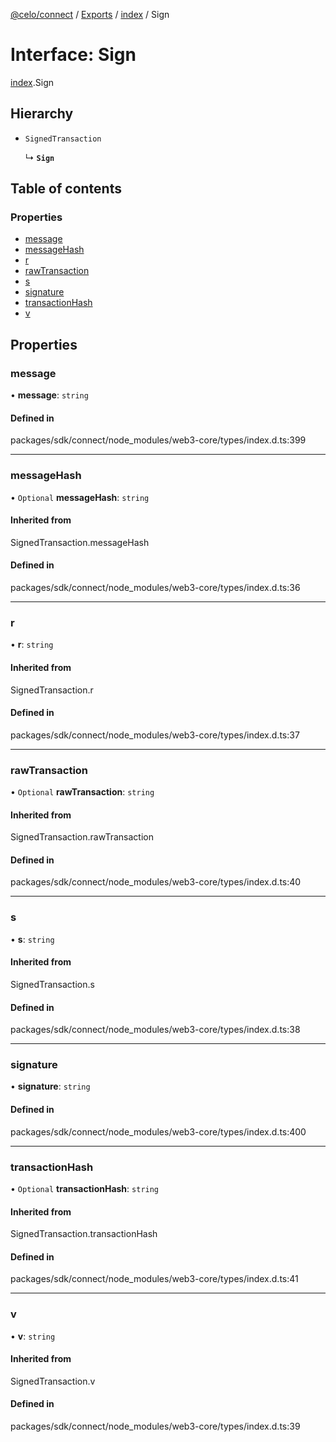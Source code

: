 [@celo/connect](../README.md) / [Exports](../modules.md) / [index](../modules/index.md) / Sign

# Interface: Sign

[index](../modules/index.md).Sign

## Hierarchy

- `SignedTransaction`

  ↳ **`Sign`**

## Table of contents

### Properties

- [message](index.Sign.md#message)
- [messageHash](index.Sign.md#messagehash)
- [r](index.Sign.md#r)
- [rawTransaction](index.Sign.md#rawtransaction)
- [s](index.Sign.md#s)
- [signature](index.Sign.md#signature)
- [transactionHash](index.Sign.md#transactionhash)
- [v](index.Sign.md#v)

## Properties

### message

• **message**: `string`

#### Defined in

packages/sdk/connect/node_modules/web3-core/types/index.d.ts:399

___

### messageHash

• `Optional` **messageHash**: `string`

#### Inherited from

SignedTransaction.messageHash

#### Defined in

packages/sdk/connect/node_modules/web3-core/types/index.d.ts:36

___

### r

• **r**: `string`

#### Inherited from

SignedTransaction.r

#### Defined in

packages/sdk/connect/node_modules/web3-core/types/index.d.ts:37

___

### rawTransaction

• `Optional` **rawTransaction**: `string`

#### Inherited from

SignedTransaction.rawTransaction

#### Defined in

packages/sdk/connect/node_modules/web3-core/types/index.d.ts:40

___

### s

• **s**: `string`

#### Inherited from

SignedTransaction.s

#### Defined in

packages/sdk/connect/node_modules/web3-core/types/index.d.ts:38

___

### signature

• **signature**: `string`

#### Defined in

packages/sdk/connect/node_modules/web3-core/types/index.d.ts:400

___

### transactionHash

• `Optional` **transactionHash**: `string`

#### Inherited from

SignedTransaction.transactionHash

#### Defined in

packages/sdk/connect/node_modules/web3-core/types/index.d.ts:41

___

### v

• **v**: `string`

#### Inherited from

SignedTransaction.v

#### Defined in

packages/sdk/connect/node_modules/web3-core/types/index.d.ts:39
